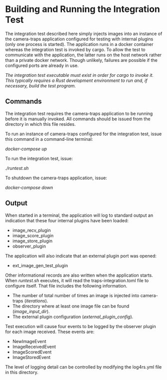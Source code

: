 # Building and Running the Integration Test

The integration test described here simply injects images into an instance of the camera-traps application configured for testing with internal plugins (only one process is started).  The application runs in a docker container whereas the integration test is invoked by cargo.  To allow the test to communicate with the application, the latter runs on the host network rather than a private docker network.  Though unlikely, failures are possible if the configured ports are already in use.

*The integration test executable must exist in order for cargo to invoke it. This typically requires a Rust development environment to run and, if necessary, build the test program.*


## Commands

The integration test requires the camera-traps application to be running before it is manually invoked.  All commands should be issued from the directory in which this file resides.     

To run an instance of camera-traps configured for the integration test, issue this command in a command-line terminal:

  *docker-compose up*

To run the integration test, issue:

  *./runtest.sh*

To shutdown the camera-traps application, issue:

  *docker-compose down*

## Output

When started in a terminal, the application will log to standard output an indication that these four internal plugins have been loaded:

- image_recv_plugin
- image_score_plugin
- image_store_plugin
- observer_plugin

The application will also indicate that an external plugin port was opened:

- ext_image_gen_test_plugin

Other informational records are also written when the application starts.  When *runtest.sh* executes, it will read the traps-integration.toml file to configure itself. That file includes the following information.

- The number of total number of times an image is injected into camera-traps (*iterations*).
- The directory where at least one image file can be found (*image_input_dir*).
- The external plugin configuration (*external_plugin_config*).

Test execution will cause four events to be logged by the observer plugin for each image received.  These events are:

- NewImageEvent
- ImageReceivedEvent
- ImageScoredEvent
- ImageStoredEvent

The level of logging detail can be controlled by modifying the log4rs.yml file in this directory.
